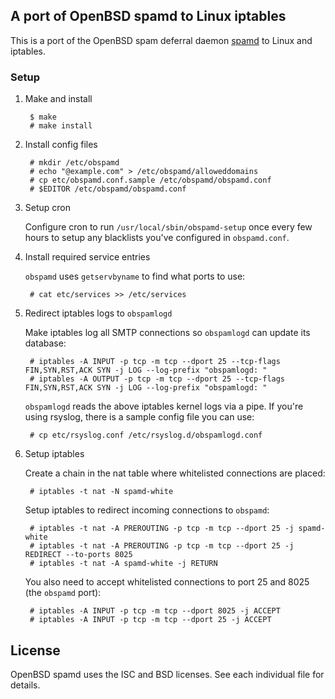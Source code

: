 ## A port of OpenBSD spamd to Linux iptables

This is a port of the OpenBSD spam deferral daemon [spamd](http://www.openbsd.org/spamd/ "spamd") to Linux and iptables.

### Setup

1. Make and install

		$ make
		# make install

2. Install config files

		# mkdir /etc/obspamd
		# echo "@example.com" > /etc/obspamd/alloweddomains
		# cp etc/obspamd.conf.sample /etc/obspamd/obspamd.conf
		# $EDITOR /etc/obspamd/obspamd.conf

3. Setup cron

	Configure cron to run `/usr/local/sbin/obspamd-setup` once every few
	hours to setup any blacklists you've configured in `obspamd.conf`.

4. Install required service entries

	`obspamd` uses `getservbyname` to find what ports to use:

		# cat etc/services >> /etc/services

5. Redirect iptables logs to `obspamlogd`

	Make iptables log all SMTP connections so `obspamlogd` can update its database:

		# iptables -A INPUT -p tcp -m tcp --dport 25 --tcp-flags FIN,SYN,RST,ACK SYN -j LOG --log-prefix "obspamlogd: "
		# iptables -A OUTPUT -p tcp -m tcp --dport 25 --tcp-flags FIN,SYN,RST,ACK SYN -j LOG --log-prefix "obspamlogd: "

	`obspamlogd` reads the above iptables kernel logs via a pipe. If you're using rsyslog,
	there is a sample config file you can use:

		# cp etc/rsyslog.conf /etc/rsyslog.d/obspamlogd.conf

6. Setup iptables

	Create a chain in the nat table where whitelisted connections are placed:

		# iptables -t nat -N spamd-white

	Setup iptables to redirect incoming connections to `obspamd`:

		# iptables -t nat -A PREROUTING -p tcp -m tcp --dport 25 -j spamd-white
		# iptables -t nat -A PREROUTING -p tcp -m tcp --dport 25 -j REDIRECT --to-ports 8025
		# iptables -t nat -A spamd-white -j RETURN

	You also need to accept whitelisted connections to port 25 and 8025 (the `obspamd` port):

		# iptables -A INPUT -p tcp -m tcp --dport 8025 -j ACCEPT
		# iptables -A INPUT -p tcp -m tcp --dport 25 -j ACCEPT


## License

OpenBSD spamd uses the ISC and BSD licenses. See each individual file for details.

